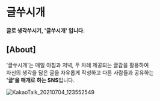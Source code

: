 # 글쑤시개

#### 글로 생각쑤시기, '글쑤시개' 입니다.

## [About]
'글쑤시개'는 매일 아침과 저녁, 두 차례 제공되는 글감을 활용하여 <br>
자신의 생각을 담은 글을 자유롭게 작성하고 다른 사람들과 공유하는 <br>
**'글'을 매개로 하는 SNS**입니다.


![KakaoTalk_20210704_123552549](https://user-images.githubusercontent.com/67827336/124389645-0dcc0380-dd23-11eb-95d0-9b12c029b107.png)

